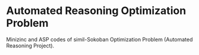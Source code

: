 # Automated Reasoning Optimization Problem
Minizinc and ASP codes of simil-Sokoban Optimization Problem (Automated Reasoning Project).

